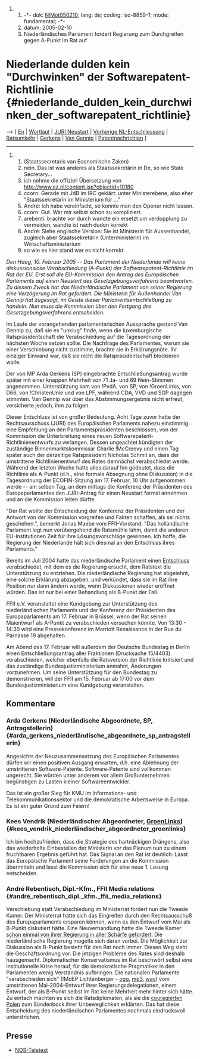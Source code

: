 1.  1.  -\*- dok: [NlMot050210](NlMot050210 "wikilink"); lang: de;
        coding: iso-8859-1; mode: fundamental; -\*-
    2.  datum: 2005-02-10
    3.  Niederländisches Parlament fordert Regierung zum Durchgreifen
        gegen A-Punkt im Rat auf

# Niederlande dulden kein \"Durchwinken\" der Softwarepatent-Richtlinie {#niederlande_dulden_kein_durchwinken_der_softwarepatent_richtlinie}

\--\> \[ [ En](NlVot050210En "wikilink") \| [
Wortlaut](NlMot050210En "wikilink") \| [ JURI
Neustart](Restart050202En "wikilink") \| [ Vorherige
NL-Entschliessung](NlMot040701De "wikilink") \| [
Ratsumkehr](ConsRevers04De "wikilink") \| [
Gerkens](ArdaGerkensEn "wikilink") \| [ Van
Gennip](KarienvanGennipEn "wikilink") \| [
Patentnachrichten](SwpatcninoDe "wikilink") \]

------------------------------------------------------------------------

1.  1.  (Staatssecretaris van Economische Zaken)
    2.  nein. Das ist was anderes als Staatssekretärin in De, so wie
        State Secretary\...
    3.  ich nehme die offiziell Übersetzung von
        <http://www.ez.nl/content.jsp?objectid=10180>
    4.  ccorn: Gerade mit JdB im IRC geklärt: unter Ministerebene, also
        eher \"Staatssekretärin im Ministerium für \...\"
    5.  André: ich habe vereinfacht, so konnte man den Opener nicht
        lassen.
    6.  ccorn: Gut. War mir selbst schon zu kompliziert.
    7.  arebenti: brachte vor durch wandte ein ersetzt um verdopplung zu
        vermeiden, wandte ist nach duden korrekt
    8.  André: Siehe englische Version: Sie ist Ministerin für
        Aussenhandel, zugleich aber Staatssekretärin (Unterministerin)
        im Wirtschaftsministerium
    9.  so wie es hier stand war es nicht korrekt.

*Den Haag, 10. Februar 2005 \-- Das Parlament der Niederlande will keine
diskussionslose Verabschiedung (A-Punkt) der Softwarepatent-Richtlinie
im Rat der EU. Erst soll die EU-Kommission den Antrag des Europäischen
Parlaments auf einen Neustart des Gesetzgebungsverfahrens beantworten.
Zu diesem Zweck hat das Niederländische Parlament von seiner Regierung
eine Verzögerung im Rat gefordert. Die Ministerin für Außenhandel Van
Gennip hat zugesagt, im Geiste dieser Parlamentsentschließung zu
handeln. Nun muss die Kommission über den Fortgang des
Gesetzgebungsverfahrens entscheiden.*

Im Laufe der vorangehenden parlamentarischen Aussprache gestand Van
Gennip zu, daß sie es \"unklug\" finde, wenn die luxemburgische
Ratspräsidentschaft die Verabschiedung auf die Tagesordnung der nächsten
Woche setzen sollte. Die Nachfrage des Parlamentes, warum sie einer
Verschiebung nicht zustimme, brachte sie in Erklärungsnöte. Ihr einziger
Einwand war, daß sie nicht die Ratspräsidentschaft blockieren wolle.

Der von MP Arda Gerkens (SP) eingebrachte Entschließungsantrag wurde
später mit einer knappen Mehrheit von 71 Ja- und 69 Nein-Stimmen
angenommen. Unterstützung kam von !PvdA, von SP, von !GroenLinks, von
D66, von !ChristenUnie und von LPF, während CDA, VVD und SGP dagegen
stimmten. Van Gennip war über das Abstimmungsergebnis nicht erfreut,
versicherte jedoch, ihm zu folgen.

Dieser Entschluss ist von großer Bedeutung. Acht Tage zuvor hatte der
Rechtsausschuss (JURI) des Europäischen Parlaments nahezu einstimmig
eine Empfehlung an den Parlamentspräsidenten beschlossen, von der
Kommission die Unterbreitung eines neuen
Softwarepatent-Richtlinienentwurfs zu verlangen. Dessen ungeachtet
kündigten der zuständige Binnenmarktskommissar Charlie !McCreevy und
einen Tag später auch der derzeitige Ratspräsident Nicholas Schmit an,
dass der umstrittene Richtlinienentwurf des Rates demnächst
verabschiedet werde. Während der letzten Woche hatte alles darauf hin
gedeutet, dass die Richtlinie als A-Punkt (d.h., eine formale Absegnung
ohne Diskussion) in die Tagesordnung der ECOFIN-Sitzung am 17. Februar,
10 Uhr aufgenommen werde \-- am selben Tag, an dem mittags die Konferenz
der Präsidenten des Europaparlamentes den JURI-Antrag für einen Neustart
formal annehmen und an die Kommission leiten dürfte.

\"Der Rat wollte der Entscheidung der Konferenz der Präsidenten und der
Antwort von der Kommission vorgreifen und Fakten schaffen, als sei
nichts geschehen.\", bemerkt Jonas Maebe vom FFII-Vorstand. \"Das
holländische Parlament legt nun vorübergehend die Ratsmühle lahm, damit
die anderen EU-Institutionen Zeit für ihre Lösungsvorschläge gewinnen.
Ich hoffe, die Regierung der Niederlande hält sich diesmal an den
Entschluss ihres Parlaments.\"

Bereits im Juli 2004 hatte das niederländische Parlament einen
[Entschluss](http://wiki.ffii.org/NlMot040701De "wikilink")
verabschiedet, mit dem es die Regierung ersucht, dem Ratstext die
Unterstützung zu entziehen. Die niederländische Regierung hat abgelehnt,
eine solche Erklärung abzugeben, und verkündet, dass sie im Rat ihre
Position nur dann ändern werde, wenn Diskussionen wieder eröffnet
würden. Das ist nur bei einer Behandlung als B-Punkt der Fall.

FFII e.V. veranstaltet eine Kundgebung zur Unterstützung des
niederländischen Parlaments und der Konferenz der Präsidenten des
Europaparlaments am 17. Februar in Brüssel, wenn der Rat seinen
Maientwurf als A-Punkt zu verabschieden versuchen könnte. Von 13:30 -
14:30 wird eine Pressekonferenz im Marriott Renaissance in der Rue du
Parnasse 19 abgehalten.

Am Abend des 17. Februar will außerdem der Deutsche Bundestag in Berlin
einen Entschließungsantrag aller Fraktionen (Drucksache 15/4403)
verabschieden, welcher ebenfalls die Ratsversion der Richtlinie
kritisiert und das zuständige Bundesjustizministerium anmahnt,
Änderungen vorzunehmen. Um seine Unterstützung für den Bundestag zu
demonstrieren, will der FFII am 15. Februar ab 17:00 vor dem
Bundesjustizministerium eine Kundgebung veranstalten.

## Kommentare

### Arda Gerkens (Niederländische Abgeordnete, SP, Antragstellerin) {#arda_gerkens_niederländische_abgeordnete_sp_antragstellerin}

Angesichts der Neuzusammensetzung des Europäischen Parlamentes dürfen
wir einen positiven Ausgang erwarten, d.h. eine Ablehnung der
umstrittenen Software-Patente. Software-Patente sind vollkommen
ungerecht. Sie würden unter anderem vor allem Großunternehmen
begünstigen zu Lasten kleiner Softwareentwickler.

Das ist ein großer Sieg für KMU im Informations- und
Telekommunikationssektor und die demokratische Arbeitsweise in Europa.
Es ist ein guter Grund zum Feiern!

### Kees Vendrik (Niederländischer Abgeordneter, [GroenLinks](GroenLinks "wikilink")) {#kees_vendrik_niederländischer_abgeordneter_groenlinks}

Ich bin hochzufrieden, dass die Strategie des hartnäckigen Drängens,
also das wiederholte Einbestellen der Ministerin vor das Plenum nun zu
einem fruchtbaren Ergebnis geführt hat. Das Signal an den Rat ist
deutlich: Lasst das Europäische Parlament seine Forderungen an die
Kommission übermitteln und lasst die Kommission sich für eine neue 1.
Lesung entscheiden.

### André Rebentisch, Dipl.-Kfm., FFII Media relations {#andré_rebentisch_dipl._kfm._ffii_media_relations}

Verschiebung statt Verabschiedung im Ministerrat fordert nun die Tweede
Kamer. Der Ministerrat hätte sich das Eingreifen durch den
Rechtsausschuß des Europaparlaments ersparen können, wenn es den Entwurf
vom Mai als B-Punkt diskutiert hätte. Eine Neuverhandlung hatte die
Tweede Kamer [ schon einmal von ihrer Regierung in aller Schärfe
gefordert](NlMot040701De "wikilink"). Die niederländische Regierung
mogelte sich daran vorbei. Die Möglichkeit zur Diskussion als B-Punkt
besteht für den Rat noch immer. Diesen Weg sieht die Geschäftsordnung
vor. Die jetzigen Probleme des Rates sind deshalb hausgemacht.
Diplomatischer Konservatismus im Rat beschwört selbst eine
institutionelle Krise herauf, für die demokratische Pragmatiker in den
Parlamenten wenig Verständnis aufbringen. Die nationalen Parlamente
\"verabschieden sich\" (!MdEP Lichtenberger -
[ogg](http://www.ffii.org/~arebenti/audio/LB_verab_050202.ogg "wikilink"),
[mp3](http://www.ffii.org/~arebenti/audio/LB_verab_050202.mp3 "wikilink"),
[wav](http://www.ffii.org/~arebenti/audio/LB_verab_050202.wav "wikilink"))
vom umstrittenen Mai-2004-Entwurf ihrer Regierungsdelegationen, einem
Entwurf, der als B-Punkt selbst im Rat keine Mehrheit mehr hinter sich
hätte. Zu einfach machten es sich die Ratsdiplomaten, als sie die
[couragierten Polen](http://www.thankpoland.info "wikilink") zum
Sündenbock ihrer Unbeweglichkeit erklärten. Das hat diese Entscheidung
des niederländischen Parlamentes nochmals eindrucksvoll unterstrichen.

## Presse

-   [NOS-Teletext
    ](http://teletekst.nos.nl/gif/images/142-19.gif "wikilink")
